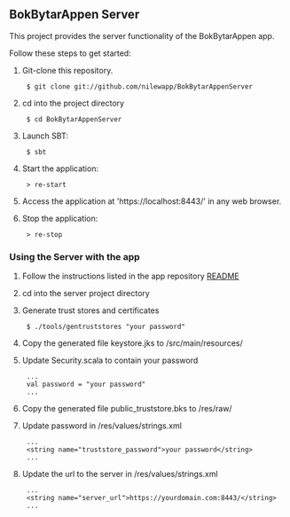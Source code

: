 ## BokBytarAppen Server

This project provides the server functionality of the BokBytarAppen app.

Follow these steps to get started:

1. Git-clone this repository.

        $ git clone git://github.com/nilewapp/BokBytarAppenServer

2. cd into the project directory

        $ cd BokBytarAppenServer

3. Launch SBT:

        $ sbt

4. Start the application:

        > re-start

5. Access the application at 'https://localhost:8443/<service from Service.scala>'
in any web browser.

6. Stop the application:

        > re-stop

### Using the Server with the app

1. Follow the instructions listed in the app repository [README](https://github.com/nilewapp/BokBytarAppen)

2. cd into the server project directory

3. Generate trust stores and certificates

        $ ./tools/gentruststores "your password"

4. Copy the generated file keystore.jks to <server directory>/src/main/resources/

5. Update Security.scala to contain your password

        ...
        val password = "your password"
        ...

6. Copy the generated file public\_truststore.bks to <app directory>/res/raw/

7. Update password in <app directory>/res/values/strings.xml

        ...
        <string name="truststore_password">your password</string>
        ...

8. Update the url to the server in <app directory>/res/values/strings.xml

        ...
        <string name="server_url">https://yourdomain.com:8443/</string>
        ...
